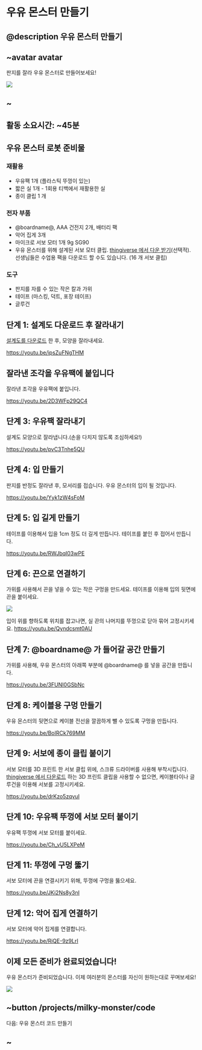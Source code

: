 # 우유 몬스터 만들기

## @description 우유 몬스터 만들기

## ~avatar avatar

판지를 잘라 우유 몬스터로 만들어보세요!

![](/static/mb/projects/milky-monster/monsters.jpg)

## ~

## 활동 소요시간: ~45분

## 우유 몬스터 로봇 준비물

### 재활용

* 우유팩 1개 (플라스틱 뚜껑이 있는)
* 짧은 실 1개 - 1회용 티백에서 재활용한 실
* 종이 클립 1 개

### 전자 부품

* @boardname@, AAA 건전지 2개, 배터리 팩
* 악어 집게 3개
* 마이크로 서보 모터 1개 9g SG90
* 우유 몬스터를 위해 설계된 서보 모터 클립. [thingiverse 에서 다운 받기](http://www.thingiverse.com/thing:2185971)(선택적). 선생님들은 수업용 팩을 다운로드 할 수도 있습니다. (16 개 서보 클립)

### 도구

* 판지를 자를 수 있는 작은 칼과 가위
* 테이프 (마스킹, 덕트, 포장 테이프)
* 글루건

## 단계 1: 설계도 다운로드 후 잘라내기

[설계도를 다운로드](/static/mb/projects/milky-monster/template.pdf) 한 후, 모양을 잘라내세요.

https://youtu.be/ipsZuFNgTHM

## 잘라낸 조각을 우유팩에 붙입니다

잘라낸 조각을 우유팩에 붙입니다.

https://youtu.be/2D3WFp29QC4

## 단계 3: 우유팩 잘라내기

설계도 모양으로 잘라냅니다.(손을 다치지 않도록 조심하세요!)

https://youtu.be/pvC3Tnhe5QU

## 단계 4: 입 만들기

판지를 반정도 잘라낸 후, 모서리를 접습니다. 우유 몬스터의 입이 될 것입니다.

https://youtu.be/Yyk1zW4sFoM

## 단계 5: 입 길게 만들기

테이프를 이용해서 입을 1cm 정도 더 길게 만듭니다. 테이프를 붙인 후 접어서 만듭니다.

https://youtu.be/RWJbqI03wPE

## 단계 6: 끈으로 연결하기

가위를 사용해서 끈을 넣을 수 있는 작은 구멍을 만드세요. 테이프를 이용해 입의 뒷면에 끈을 붙이세요.

![](/static/mb/projects/milky-monster/connectmouth.jpg)

입이 위를 향하도록 위치를 잡고나면, 실 끈의 나머지를 뚜껑으로 닫아 묶어 고정시키세요. https://youtu.be/Qyndcsmt0AU

## 단계 7: @boardname@ 가 들어갈 공간 만들기

가위를 사용해, 우유 몬스터의 아래쪽 부분에 @boardname@ 를 넣을 공간을 만듭니다.

https://youtu.be/3FUNI0GSbNc

## 단계 8: 케이블용 구멍 만들기

우유 몬스터의 뒷면으로 케이블 전선을 깔끔하게 뺄 수 있도록 구멍을 만듭니다.

https://youtu.be/BoIRCk769MM

## 단계 9: 서보에 종이 클립 붙이기

서보 모터를 3D 프린트 한 서보 클립 위에, 스크류 드라이버를 사용해 부착시킵니다. [ thingiverse 에서 다운로드](http://www.thingiverse.com/thing:2185971) 하는 3D 프린트 클립을 사용할 수 없으면, 케이블타이나 글루건을 이용해 서보를 고정시키세요.

https://youtu.be/drKzo5zqvuI

## 단계 10: 우유팩 뚜껑에 서보 모터 붙이기

우유팩 뚜껑에 서보 모터를 붙이세요.

https://youtu.be/Ch_vU5LXPeM

## 단계 11: 뚜껑에 구멍 뚫기

서보 모터에 끈을 연결시키기 위해, 뚜껑에 구멍을 뚫으세요.

https://youtu.be/JKi2Ns8y3nI

## 단계 12: 악어 집게 연결하기

서보 모터에 악어 집게를 연결합니다.

https://youtu.be/RiQE-9z9LrI

## 이제 모든 준비가 완료되었습니다!

우유 몬스터가 준비되었습니다. 이제 여러분의 몬스터를 자신이 원하는대로 꾸며보세요!

![](/static/mb/projects/milky-monster/monsters.jpg)

## ~button /projects/milky-monster/code

다음: 우유 몬스터 코드 만들기

## ~